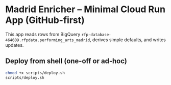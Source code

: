 # Madrid Enricher – Minimal Cloud Run App (GitHub-first)

This app reads rows from BigQuery `rfp-database-464609.rfpdata.performing_arts_madrid`, derives simple defaults, and writes updates.

## Deploy from shell (one-off or ad-hoc)
```bash
chmod +x scripts/deploy.sh
scripts/deploy.sh

